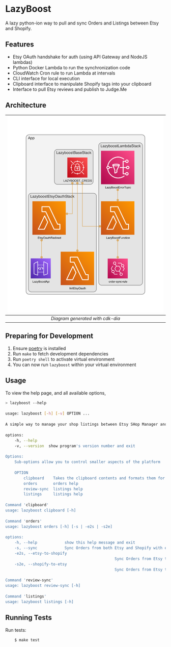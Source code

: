 # LazyBoost

A lazy python-ion way to pull and sync Orders and Listings between Etsy and Shopify.

## Features

 * Etsy OAuth handshake for auth (using API Gateway and NodeJS lambdas)
 * Python Docker Lambda to run the synchronization code
 * CloudWatch Cron rule to run Lambda at intervals
 * CLI interface for local execution
 * Clipboard interface to manipulate Shopify tags into your clipboard
 * Interface to pull Etsy reviews and publish to Judge.Me

## Architecture

| ![](./architecture.png) |
|:--:|
| *Diagram generated with cdk-dia* |

## Preparing for Development

1. Ensure [poetry](https://python-poetry.org/docs/#installation) is installed
2. Run `make` to fetch development dependencies
3. Run `poetry shell` to activate virtual environment
4. You can now run `lazyboost` within your virtual environment

## Usage

To view the help page, and all available options,

```sh
> lazyboost --help

usage: lazyboost [-h] [-v] OPTION ...

A simple way to manage your shop listings between Etsy SHop Manager and Facebook Page Shop.

options:
    -h, --help
    -v, --version  show program's version number and exit

Options:
    Sub-options allow you to control smaller aspects of the platform

    OPTION
        clipboard    Takes the clipboard contents and formats them for re-using them on Etsy and Facebook publishing
        orders       orders help
        review-sync  listings help
        listings     listings help

Command 'clipboard'
usage: lazyboost clipboard [-h]

Command 'orders'
usage: lazyboost orders [-h] [-s | -e2s | -s2e]

options:
    -h, --help            show this help message and exit
    -s, --sync            Sync Orders from both Etsy and Shopify with each other (default)
    -e2s, --etsy-to-shopify
                                                Sync Orders from Etsy to Shopify
    -s2e, --shopify-to-etsy
                                                Sync Orders from Etsy to Shopify

Command 'review-sync'
usage: lazyboost review-sync [-h]

Command 'listings'
usage: lazyboost listings [-h]
```

## Running Tests

Run tests:

```sh
    $ make test
```
